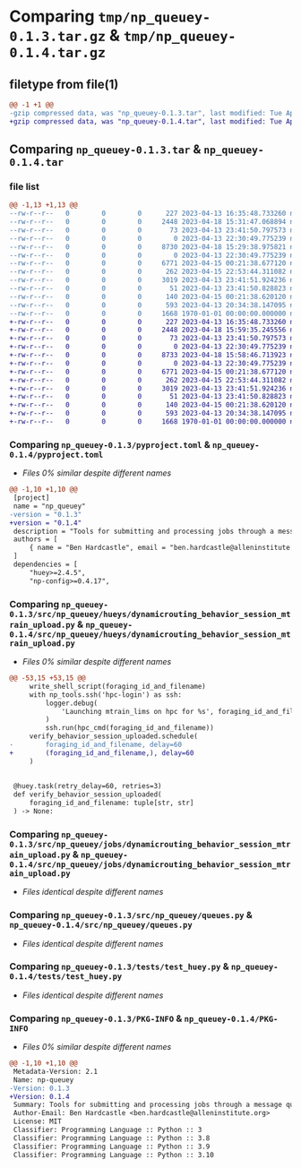 # Comparing `tmp/np_queuey-0.1.3.tar.gz` & `tmp/np_queuey-0.1.4.tar.gz`

## filetype from file(1)

```diff
@@ -1 +1 @@
-gzip compressed data, was "np_queuey-0.1.3.tar", last modified: Tue Apr 18 15:31:47 2023, max compression
+gzip compressed data, was "np_queuey-0.1.4.tar", last modified: Tue Apr 18 15:59:35 2023, max compression
```

## Comparing `np_queuey-0.1.3.tar` & `np_queuey-0.1.4.tar`

### file list

```diff
@@ -1,13 +1,13 @@
--rw-r--r--   0        0        0      227 2023-04-13 16:35:48.733260 np_queuey-0.1.3/README.md
--rw-r--r--   0        0        0     2448 2023-04-18 15:31:47.068894 np_queuey-0.1.3/pyproject.toml
--rw-r--r--   0        0        0       73 2023-04-13 23:41:50.797573 np_queuey-0.1.3/src/np_queuey/__init__.py
--rw-r--r--   0        0        0        0 2023-04-13 22:30:49.775239 np_queuey-0.1.3/src/np_queuey/hueys/__init__.py
--rw-r--r--   0        0        0     8730 2023-04-18 15:29:38.975821 np_queuey-0.1.3/src/np_queuey/hueys/dynamicrouting_behavior_session_mtrain_upload.py
--rw-r--r--   0        0        0        0 2023-04-13 22:30:49.775239 np_queuey-0.1.3/src/np_queuey/jobs/__init__.py
--rw-r--r--   0        0        0     6771 2023-04-15 00:21:38.677120 np_queuey-0.1.3/src/np_queuey/jobs/dynamicrouting_behavior_session_mtrain_upload.py
--rw-r--r--   0        0        0      262 2023-04-15 22:53:44.311082 np_queuey-0.1.3/src/np_queuey/jobs/run_small_jobs.py
--rw-r--r--   0        0        0     3019 2023-04-13 23:41:51.924236 np_queuey-0.1.3/src/np_queuey/queues.py
--rw-r--r--   0        0        0       51 2023-04-13 23:41:50.828823 np_queuey-0.1.3/src/np_queuey/tasks.py
--rw-r--r--   0        0        0      140 2023-04-15 00:21:38.620120 np_queuey-0.1.3/src/np_queuey/utils.py
--rw-r--r--   0        0        0      593 2023-04-13 20:34:38.147095 np_queuey-0.1.3/tests/test_huey.py
--rw-r--r--   0        0        0     1668 1970-01-01 00:00:00.000000 np_queuey-0.1.3/PKG-INFO
+-rw-r--r--   0        0        0      227 2023-04-13 16:35:48.733260 np_queuey-0.1.4/README.md
+-rw-r--r--   0        0        0     2448 2023-04-18 15:59:35.245556 np_queuey-0.1.4/pyproject.toml
+-rw-r--r--   0        0        0       73 2023-04-13 23:41:50.797573 np_queuey-0.1.4/src/np_queuey/__init__.py
+-rw-r--r--   0        0        0        0 2023-04-13 22:30:49.775239 np_queuey-0.1.4/src/np_queuey/hueys/__init__.py
+-rw-r--r--   0        0        0     8733 2023-04-18 15:58:46.713923 np_queuey-0.1.4/src/np_queuey/hueys/dynamicrouting_behavior_session_mtrain_upload.py
+-rw-r--r--   0        0        0        0 2023-04-13 22:30:49.775239 np_queuey-0.1.4/src/np_queuey/jobs/__init__.py
+-rw-r--r--   0        0        0     6771 2023-04-15 00:21:38.677120 np_queuey-0.1.4/src/np_queuey/jobs/dynamicrouting_behavior_session_mtrain_upload.py
+-rw-r--r--   0        0        0      262 2023-04-15 22:53:44.311082 np_queuey-0.1.4/src/np_queuey/jobs/run_small_jobs.py
+-rw-r--r--   0        0        0     3019 2023-04-13 23:41:51.924236 np_queuey-0.1.4/src/np_queuey/queues.py
+-rw-r--r--   0        0        0       51 2023-04-13 23:41:50.828823 np_queuey-0.1.4/src/np_queuey/tasks.py
+-rw-r--r--   0        0        0      140 2023-04-15 00:21:38.620120 np_queuey-0.1.4/src/np_queuey/utils.py
+-rw-r--r--   0        0        0      593 2023-04-13 20:34:38.147095 np_queuey-0.1.4/tests/test_huey.py
+-rw-r--r--   0        0        0     1668 1970-01-01 00:00:00.000000 np_queuey-0.1.4/PKG-INFO
```

### Comparing `np_queuey-0.1.3/pyproject.toml` & `np_queuey-0.1.4/pyproject.toml`

 * *Files 0% similar despite different names*

```diff
@@ -1,10 +1,10 @@
 [project]
 name = "np_queuey"
-version = "0.1.3"
+version = "0.1.4"
 description = "Tools for submitting and processing jobs through a message queue for Mindscope Neuropixels workflows."
 authors = [
     { name = "Ben Hardcastle", email = "ben.hardcastle@alleninstitute.org" },
 ]
 dependencies = [
     "huey>=2.4.5",
     "np-config>=0.4.17",
```

### Comparing `np_queuey-0.1.3/src/np_queuey/hueys/dynamicrouting_behavior_session_mtrain_upload.py` & `np_queuey-0.1.4/src/np_queuey/hueys/dynamicrouting_behavior_session_mtrain_upload.py`

 * *Files 0% similar despite different names*

```diff
@@ -53,15 +53,15 @@
     write_shell_script(foraging_id_and_filename)
     with np_tools.ssh('hpc-login') as ssh:
         logger.debug(
             'Launching mtrain_lims on hpc for %s', foraging_id_and_filename
         )
         ssh.run(hpc_cmd(foraging_id_and_filename))
     verify_behavior_session_uploaded.schedule(
-        foraging_id_and_filename, delay=60
+        (foraging_id_and_filename,), delay=60
     )
 
 
 @huey.task(retry_delay=60, retries=3)
 def verify_behavior_session_uploaded(
     foraging_id_and_filename: tuple[str, str]
 ) -> None:
```

### Comparing `np_queuey-0.1.3/src/np_queuey/jobs/dynamicrouting_behavior_session_mtrain_upload.py` & `np_queuey-0.1.4/src/np_queuey/jobs/dynamicrouting_behavior_session_mtrain_upload.py`

 * *Files identical despite different names*

### Comparing `np_queuey-0.1.3/src/np_queuey/queues.py` & `np_queuey-0.1.4/src/np_queuey/queues.py`

 * *Files identical despite different names*

### Comparing `np_queuey-0.1.3/tests/test_huey.py` & `np_queuey-0.1.4/tests/test_huey.py`

 * *Files identical despite different names*

### Comparing `np_queuey-0.1.3/PKG-INFO` & `np_queuey-0.1.4/PKG-INFO`

 * *Files 0% similar despite different names*

```diff
@@ -1,10 +1,10 @@
 Metadata-Version: 2.1
 Name: np-queuey
-Version: 0.1.3
+Version: 0.1.4
 Summary: Tools for submitting and processing jobs through a message queue for Mindscope Neuropixels workflows.
 Author-Email: Ben Hardcastle <ben.hardcastle@alleninstitute.org>
 License: MIT
 Classifier: Programming Language :: Python :: 3
 Classifier: Programming Language :: Python :: 3.8
 Classifier: Programming Language :: Python :: 3.9
 Classifier: Programming Language :: Python :: 3.10
```

